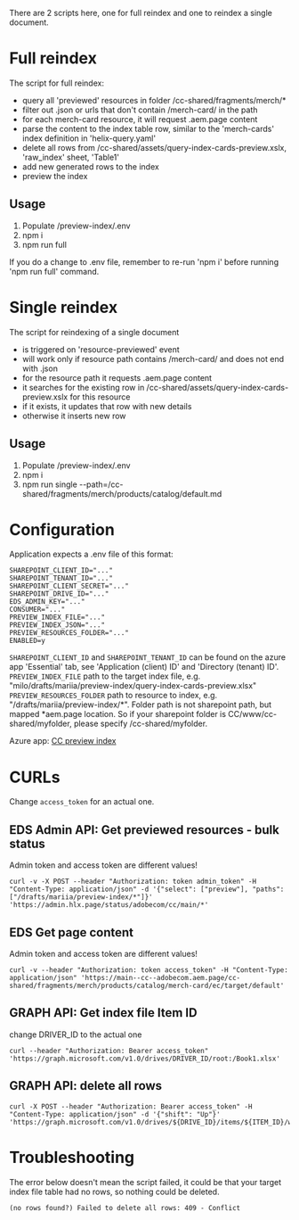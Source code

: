 There are 2 scripts here, one for full reindex and one to reindex a single document.

# Full reindex

The script for full reindex:
* query all 'previewed' resources in folder /cc-shared/fragments/merch/*
* filter out .json or urls that don't contain /merch-card/ in the path
* for each merch-card resource, it will request .aem.page content 
* parse the content to the index table row, similar to the 'merch-cards' index definition in 'helix-query.yaml'
* delete all rows from /cc-shared/assets/query-index-cards-preview.xslx, 'raw_index' sheet, 'Table1'
* add new generated rows to the index
* preview the index


## Usage

1. Populate /preview-index/.env
2. npm i
3. npm run full

If you do a change to .env file, remember to re-run 'npm i' before running 'npm run full' command.

# Single reindex

The script for reindexing of a single document
* is triggered on 'resource-previewed' event
* will work only if resource path contains /merch-card/ and does not end with .json
* for the resource path it requests .aem.page content
* it searches for the existing row in /cc-shared/assets/query-index-cards-preview.xslx for this resource 
* if it exists, it updates that row with new details
* otherwise it inserts new row

## Usage

1. Populate /preview-index/.env
2. npm i
3. npm run single --path=/cc-shared/fragments/merch/products/catalog/default.md

# Configuration
Application expects a .env file of this format:
```
SHAREPOINT_CLIENT_ID="..."
SHAREPOINT_TENANT_ID="..."
SHAREPOINT_CLIENT_SECRET="..."
SHAREPOINT_DRIVE_ID="..."
EDS_ADMIN_KEY="..."
CONSUMER="..."
PREVIEW_INDEX_FILE="..."
PREVIEW_INDEX_JSON="..."
PREVIEW_RESOURCES_FOLDER="..."
ENABLED=y
```

`SHAREPOINT_CLIENT_ID` and `SHAREPOINT_TENANT_ID` can be found on the azure app 'Essential' tab, see 'Application (client) ID' and 'Directory (tenant) ID'.
`PREVIEW_INDEX_FILE` path to the target index file, e.g. "milo/drafts/mariia/preview-index/query-index-cards-preview.xlsx"
`PREVIEW_RESOURCES_FOLDER` path to resource to index, e.g. "/drafts/mariia/preview-index/*". Folder path is not sharepoint path, but mapped *aem.page location. So if your sharepoint folder is CC/www/cc-shared/myfolder, please specify /cc-shared/myfolder.

Azure app: [CC preview index](https://portal.azure.com/#view/Microsoft_AAD_RegisteredApps/ApplicationMenuBlade/~/Overview/appId/94136756-61af-4f63-af05-6991a719b872/isMSAApp~/false)


# CURLs

Change `access_token` for an actual one.

## EDS Admin API: Get previewed resources - bulk status
Admin token and access token are different values!

```
curl -v -X POST --header "Authorization: token admin_token" -H "Content-Type: application/json" -d '{"select": ["preview"], "paths": ["/drafts/mariia/preview-index/*"]}' 'https://admin.hlx.page/status/adobecom/cc/main/*'
```

## EDS Get page content
Admin token and access token are different values!
```
curl -v --header "Authorization: token access_token" -H "Content-Type: application/json" 'https://main--cc--adobecom.aem.page/cc-shared/fragments/merch/products/catalog/merch-card/ec/target/default'
```

## GRAPH API: Get index file Item ID
change DRIVER_ID to the actual one
```
curl --header "Authorization: Bearer access_token" 'https://graph.microsoft.com/v1.0/drives/DRIVER_ID/root:/Book1.xlsx'
```
## GRAPH API: delete all rows
```
curl -X POST --header "Authorization: Bearer access_token" -H "Content-Type: application/json" -d '{"shift": "Up"}' 'https://graph.microsoft.com/v1.0/drives/${DRIVE_ID}/items/${ITEM_ID}/workbook/worksheets/raw_index/tables/Table1/DataBodyRange/delete'
```


# Troubleshooting

The error below doesn't mean the script failed, it could be that your target index file table had no rows, so nothing could be deleted.

```
(no rows found?) Failed to delete all rows: 409 - Conflict
```
